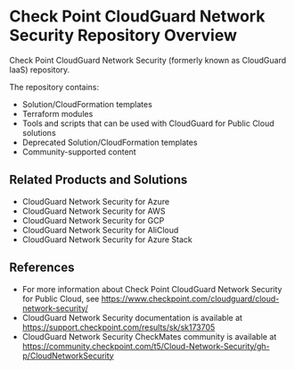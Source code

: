 # Check Point CloudGuard Network Security Repository Overview
Check Point CloudGuard Network Security (formerly known as CloudGuard IaaS) repository.

The repository contains:

* Solution/CloudFormation templates
* Terraform modules
* Tools and scripts that can be used with CloudGuard for Public Cloud solutions
* Deprecated Solution/CloudFormation templates
* Community-supported content

## Related Products and Solutions
* CloudGuard Network Security for Azure
* CloudGuard Network Security  for AWS
* CloudGuard Network Security for GCP
* CloudGuard Network Security for AliCloud
* CloudGuard Network Security  for Azure Stack

## References
* For more information about Check Point CloudGuard Network Security for Public Cloud, see https://www.checkpoint.com/cloudguard/cloud-network-security/
* CloudGuard Network Security documentation is available at https://support.checkpoint.com/results/sk/sk173705
* CloudGuard Network Security CheckMates community is available at https://community.checkpoint.com/t5/Cloud-Network-Security/gh-p/CloudNetworkSecurity
